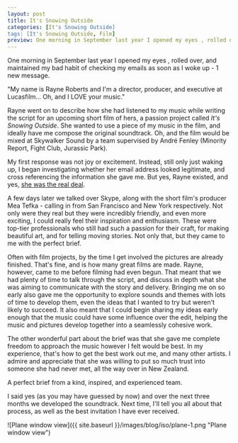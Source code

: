 ```yaml
---
layout: post
title: It's Snowing Outside
categories: [It's Snowing Outside]
tags: [It's Snowing Outside, Film]
preview: One morning in September last year I opened my eyes , rolled over, and maintained my bad habit of checking my emails as soon as I woke up. Don't worry, the story gets better.
---
```


One morning in September last year I opened my eyes , rolled over, and maintained my bad habit of checking my emails as soon as I woke up - 1 new message.

"My name is Rayne Roberts and I'm a director, producer, and executive at Lucasfilm... Oh, and I LOVE your music."

Rayne went on to describe how she had listened to my music while writing the script for an upcoming short film of hers, a passion project called _It's Snowing Outside_. She wanted to use a piece of my music in the film, and ideally have me compose the original soundtrack. Oh, and the film would be mixed at Skywalker Sound by a team supervised by André Fenley (Minority Report, Fight Club, Jurassic Park).

My first response was not joy or excitement. Instead, still only just waking up, I began investigating whether her email address looked legitimate, and cross referencing the information she gave me. But yes, Rayne existed, and yes, [she was the real deal](https://www.lucasfilm.com/news/spotlight-rayne-roberts/).

A few days later we talked over Skype, along with the short film's producer Mea Tefka - calling in from San Francisco and New York respectively. Not only were they real but they were incredibly friendly, and even more exciting, I could really feel their inspiration and enthusiasm. These were top-tier professionals who still had such a passion for their craft, for making beautiful art, and for telling moving stories. Not only that, but they came to me with the perfect brief.

Often with film projects, by the time I get involved the pictures are already finished. That's fine, and is how many great films are made. Rayne, however, came to me before filming had even begun. That meant that we had plenty of time to talk through the script, and discuss in depth what she was aiming to communicate with the story and delivery. Bringing me on so early also gave me the opportunity to explore sounds and themes with lots of time to develop them, even the ideas that I wanted to try but weren't likely to succeed. It also meant that I could begin sharing my ideas early enough that the music could have some influence over the edit, helping the music and pictures develop together into a seamlessly cohesive work.

The other wonderful part about the brief was that she gave me complete freedom to approach the music however I felt would be best. In my experience, that's how to get the best work out me, and many other artists. I admire and appreciate that she was willing to put so much trust into someone she had never met, all the way over in New Zealand.

A perfect brief from a kind, inspired, and experienced team.

I said yes (as you may have guessed by now) and over the next three months we developed the soundtrack. Next time, I'll tell you all about that process, as well as the best invitation I have ever received.

![Plane window view]({{ site.baseurl }}/images/blog/iso/plane-1.png "Plane window view")